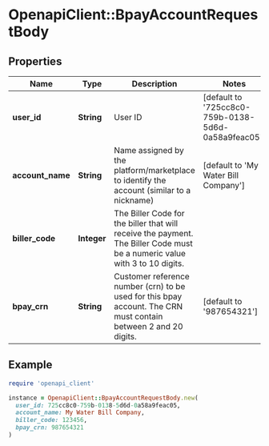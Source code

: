 # OpenapiClient::BpayAccountRequestBody

## Properties

| Name | Type | Description | Notes |
| ---- | ---- | ----------- | ----- |
| **user_id** | **String** | User ID | [default to &#39;725cc8c0-759b-0138-5d6d-0a58a9feac05&#39;] |
| **account_name** | **String** | Name assigned by the platform/marketplace to identify the account (similar to a nickname) | [default to &#39;My Water Bill Company&#39;] |
| **biller_code** | **Integer** | The Biller Code for the biller that will receive the payment. The Biller Code must be a numeric value with 3 to 10 digits. |  |
| **bpay_crn** | **String** | Customer reference number (crn) to be used for this bpay account. The CRN must contain between 2 and 20 digits. | [default to &#39;987654321&#39;] |

## Example

```ruby
require 'openapi_client'

instance = OpenapiClient::BpayAccountRequestBody.new(
  user_id: 725cc8c0-759b-0138-5d6d-0a58a9feac05,
  account_name: My Water Bill Company,
  biller_code: 123456,
  bpay_crn: 987654321
)
```

